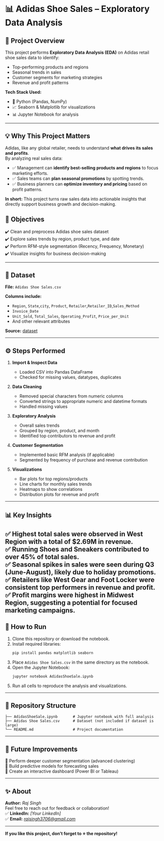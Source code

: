 # 📊 Adidas Shoe Sales – Exploratory Data Analysis

## 📌 Project Overview
This project performs **Exploratory Data Analysis (EDA)** on Adidas retail shoe sales data to identify:
- Top-performing products and regions
- Seasonal trends in sales
- Customer segments for marketing strategies
- Revenue and profit patterns

**Tech Stack Used:**
- 🐍 Python (Pandas, NumPy)
- 📈 Seaborn & Matplotlib for visualizations
- 📊 Jupyter Notebook for analysis

---

## 💡 Why This Project Matters
Adidas, like any global retailer, needs to understand **what drives its sales and profits**.  
By analyzing real sales data:
- ✅ Management can **identify best-selling products and regions** to focus marketing efforts.  
- ✅ Sales teams can **plan seasonal promotions** by spotting trends.  
- ✅ Business planners can **optimize inventory and pricing** based on profit patterns.  

**In short:** This project turns raw sales data into actionable insights that directly support business growth and decision-making.

## 🎯 Objectives
✔️ Clean and preprocess Adidas shoe sales dataset  
✔️ Explore sales trends by region, product type, and date  
✔️ Perform RFM-style segmentation (Recency, Frequency, Monetary)  
✔️ Visualize insights for business decision-making  

---

## 📂 Dataset
**File:** `Adidas Shoe Sales.csv`

**Columns include:**
- `Region`, `State`,`city`, `Product`, `Retailer`,`Retailer_ID`,`Sales_Method`
- `Invoice_Date`
- `Unit_Sold`, `Total_Sales`, `Operating_Profit`, `Price_per_Unit`
- And other relevant attributes

**Source:** [dataset](https://www.kaggle.com/datasets/davidmashishi/adidas-shoes-sales)

---

## ⚙️ Steps Performed
1. **Import & Inspect Data**
   - Loaded CSV into Pandas DataFrame
   - Checked for missing values, datatypes, duplicates

2. **Data Cleaning**
   - Removed special characters from numeric columns
   - Converted strings to appropriate numeric and datetime formats
   - Handled missing values

3. **Exploratory Analysis**
   - Overall sales trends
   - Grouped by region, product, and month
   - Identified top contributors to revenue and profit

4. **Customer Segmentation**
   - Implemented basic RFM analysis (if applicable)
   - Segmented by frequency of purchase and revenue contribution

5. **Visualizations**
   - Bar plots for top regions/products
   - Line charts for monthly sales trends
   - Heatmaps to show correlations
   - Distribution plots for revenue and profit

---

## 📊 Key Insights
✅ Highest total sales were observed in **West Region** with a total of **$2.69M** in revenue.  
✅ **Running Shoes** and **Sneakers** contributed to over **45%** of total sales.  
✅ Seasonal spikes in sales were seen during **Q3 (June-August)**, likely due to holiday promotions.  
✅ Retailers like **West Gear** and **Foot Locker** were consistent top performers in revenue and profit.  
✅ Profit margins were highest in **Midwest Region**, suggesting a potential for focused marketing campaigns.
---

## 🚀 How to Run
1. Clone this repository or download the notebook.
2. Install required libraries:
   ```bash
   pip install pandas matplotlib seaborn
   ```
3. Place `Adidas Shoe Sales.csv` in the same directory as the notebook.
4. Open the Jupyter Notebook:
   ```bash
   jupyter notebook AdidasShoeSale.ipynb
   ```
5. Run all cells to reproduce the analysis and visualizations.

---

## 📁 Repository Structure
```
├── AdidasShoeSale.ipynb       # Jupyter notebook with full analysis
├── Adidas Shoe Sales.csv      # Dataset (not included if dataset is large)
└── README.md                  # Project documentation
```

---

## 📌 Future Improvements
🔹 Perform deeper customer segmentation (advanced clustering)  
🔹 Build predictive models for forecasting sales  
🔹 Create an interactive dashboard (Power BI or Tableau)

---

## ✨ About
**Author:** *Raj Singh*  
Feel free to reach out for feedback or collaboration!  
✅ **LinkedIn:** *[Your LinkedIn]*  
✅ **Email:** *rajsingh3706@gmail.com*

---

**If you like this project, don’t forget to ⭐ the repository!**
